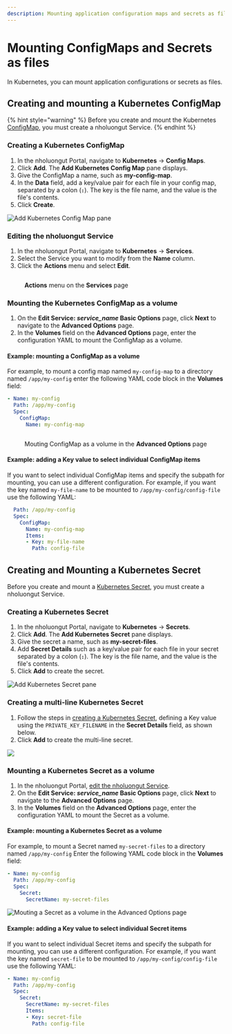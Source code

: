 ```yaml
---
description: Mounting application configuration maps and secrets as files
---
```


# Mounting ConfigMaps and Secrets as files

In Kubernetes, you can mount application configurations or secrets as files.&#x20;

## Creating and mounting a Kubernetes ConfigMap

{% hint style="warning" %}
Before you create and mount the Kubernetes [ConfigMap](https://kubernetes.io/docs/concepts/configuration/configmap/), you must create a nholuongut Service.&#x20;
{% endhint %}

### Creating a Kubernetes ConfigMap

1. In the nholuongut Portal, navigate to **Kubernetes** -> **Config Maps**.
2. Click **Add**. The **Add Kubernetes Config Map** pane displays.&#x20;
3. Give the ConfigMap a name, such as **my-config-map**.
4. In the **Data** field, add a key/value pair for each file in your config map, separated by a colon (**`:`**). The key is the file name, and the value is the file's contents.
5. Click **Create**.

![Add Kubernetes Config Map pane](<../../.gitbook/assets/Screen Shot 2022-03-21 at 11.39.39 AM.png>)

### Editing the nholuongut Service

1. In the nholuongut Portal, navigate to **Kubernetes** -> **Services**.
2. Select the Service you want to modify from the **Name** column.
3. Click the **Actions** menu and select **Edit**.

<figure><img src="../../.gitbook/assets/Azure_Serv1 (1).png" alt=""><figcaption><p><strong>Actions</strong> menu on the <strong>Services</strong> page</p></figcaption></figure>

### Mounting the Kubernetes ConfigMap as a volume

1. On the **Edit Service:&#x20;**_**service\_name**_**&#x20;Basic Options** page, click **Next** to navigate to the **Advanced Options** page.
2. &#x20;In the **Volumes** field on the **Advanced Options** page, enter the configuration YAML to mount the ConfigMap as a volume.&#x20;

#### Example: mounting a ConfigMap as a volume

For example, to mount a config map named `my-config-map` to a directory named `/app/my-config` enter the following YAML code block in the **Volumes** field:

```yaml
- Name: my-config
  Path: /app/my-config
  Spec:
    ConfigMap:
      Name: my-config-map
```

<figure><img src="../../.gitbook/assets/Azure_edit_serv_2.png" alt=""><figcaption><p>Mouting ConfigMap as a volume in the <strong>Advanced Options</strong> page </p></figcaption></figure>

#### Example: adding a Key value to select individual ConfigMap items

If you want to select individual ConfigMap items and specify the subpath for mounting, you can use a different configuration.  For example, if you want the key named `my-file-name` to be mounted to `/app/my-config/config-file` use the following YAML:

```yaml
  Path: /app/my-config
  Spec:
    ConfigMap:
      Name: my-config-map
      Items:
      - Key: my-file-name
        Path: config-file
```

## Creating and Mounting a Kubernetes Secret

Before you create and mount a [Kubernetes Secret](https://kubernetes.io/docs/concepts/configuration/secret/), you must create a nholuongut Service.

### Creating a Kubernetes Secret&#x20;

1. In the nholuongut Portal, navigate to **Kubernetes** -> **Secrets**.
2. Click **Add**. The **Add Kubernetes Secret** pane displays.
3. Give the secret a name, such as **my-secret-files**.
4. Add **Secret Details** such as a key/value pair for each file in your secret separated by a colon (**`:`**). The key is the file name, and the value is the file's contents.&#x20;
5. Click **Add** to create the secret.

![Add Kubernetes Secret pane](<../../.gitbook/assets/Screen Shot 2022-03-21 at 12.50.14 PM.png>)

### Creating a multi-line Kubernetes Secret

1. Follow the steps in [creating a Kubernetes Secret](mounting-config-as-files.md#creating-a-kubernetes-secret), defining a Key value using the `PRIVATE_KEY_FILENAME`  in the **Secret Details** field, as shown below.&#x20;
2. Click **Add** to create the multi-line secret.

![](<../../.gitbook/assets/Screen Shot 2022-08-10 at 4.25.05 PM.png>)

### Mounting a Kubernetes Secret as a volume

1. In the nholuongut Portal, [edit the nholuongut Service](mounting-config-as-files.md#editing-the-nholuongut-service).
2. On the **Edit Service:&#x20;**_**service\_name**_**&#x20;Basic Options** page, click **Next** to navigate to the **Advanced Options** page.
3. In the **Volumes** field on the **Advanced Options** page, enter the configuration YAML to mount the Secret as a volume.&#x20;

#### Example: mounting a Kubernetes Secret as a volume

For example, to mount a Secret named `my-secret-files` to a directory named `/app/my-config` Enter the following YAML code block in the **Volumes** field:

```yaml
- Name: my-config
  Path: /app/my-config
  Spec:
    Secret:
      SecretName: my-secret-files
```

![Mouting a Secret as a volume in the Advanced Options page ](<../../.gitbook/assets/Screen Shot 2022-03-21 at 12.52.19 PM.png>)

#### Example: adding a Key value to select individual Secret items&#x20;

If you want to select individual Secret items and specify the subpath for mounting, you can use a different configuration.  For example, if you want the key named `secret-file` to be mounted to `/app/my-config/config-file` use the following YAML:

```yaml
- Name: my-config
  Path: /app/my-config
  Spec:
    Secret:
      SecretName: my-secret-files
      Items:
      - Key: secret-file
        Path: config-file
```
